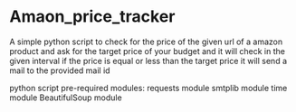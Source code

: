 # Amaon_price_tracker
A simple python script to check for the price of the given url of a amazon product and ask for the target price of your budget and it will check in the given interval if the price is equal or less than the target price it will send a mail to the provided mail id

python script pre-required modules:
                                   requests      module
                                   smtplib       module
                                   time          module
                                   BeautifulSoup module 
